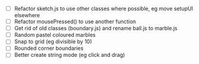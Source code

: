 - [ ] Refactor sketch.js to use other classes where possible, eg move setupUI elsewhere
- [ ] Refactor mousePressed() to use another function
- [ ] Get rid of old classes (boundary.js) and rename ball.js to marble.js
- [ ] Random pastel coloured marbles
- [ ] Snap to grid (eg divisible by 10)
- [ ] Rounded corner boundaries
- [ ] Better create string mode (eg click and drag)